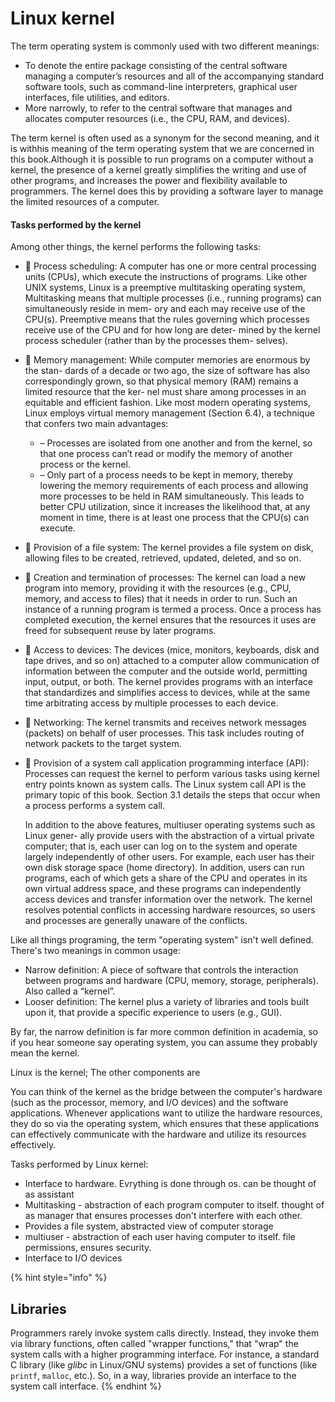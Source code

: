 # Linux kernel

The term operating system is commonly used with two different meanings:

* To denote the entire package consisting of the central software managing a computer’s resources and all of the accompanying standard software tools, such as command-line interpreters, graphical user interfaces, file utilities, and editors.
* More narrowly, to refer to the central software that manages and allocates computer resources (i.e., the CPU, RAM, and devices).

The term kernel is often used as a synonym for the second meaning, and it is withhis meaning of the term operating system that we are concerned in this book.Although it is possible to run programs on a computer without a kernel, the presence of a kernel greatly simplifies the writing and use of other programs, and increases the power and flexibility available to programmers. The kernel does this by providing a software layer to manage the limited resources of a computer.

#### Tasks performed by the kernel

Among other things, the kernel performs the following tasks:

* 􏰀  Process scheduling: A computer has one or more central processing units (CPUs), which execute the instructions of programs. Like other UNIX systems, Linux is a preemptive multitasking operating system, Multitasking means that multiple processes (i.e., running programs) can simultaneously reside in mem- ory and each may receive use of the CPU(s). Preemptive means that the rules governing which processes receive use of the CPU and for how long are deter- mined by the kernel process scheduler (rather than by the processes them- selves).
* 􏰀  Memory management: While computer memories are enormous by the stan- dards of a decade or two ago, the size of software has also correspondingly grown, so that physical memory (RAM) remains a limited resource that the ker- nel must share among processes in an equitable and efficient fashion. Like most modern operating systems, Linux employs virtual memory management (Section 6.4), a technique that confers two main advantages:
  * –  Processes are isolated from one another and from the kernel, so that one process can’t read or modify the memory of another process or the kernel.
  * –  Only part of a process needs to be kept in memory, thereby lowering the memory requirements of each process and allowing more processes to be held in RAM simultaneously. This leads to better CPU utilization, since it increases the likelihood that, at any moment in time, there is at least one process that the CPU(s) can execute.
* 􏰀  Provision of a file system: The kernel provides a file system on disk, allowing files to be created, retrieved, updated, deleted, and so on.
* 􏰀  Creation and termination of processes: The kernel can load a new program into memory, providing it with the resources (e.g., CPU, memory, and access to files) that it needs in order to run. Such an instance of a running program is termed a process. Once a process has completed execution, the kernel ensures that the resources it uses are freed for subsequent reuse by later programs.
* 􏰀  Access to devices: The devices (mice, monitors, keyboards, disk and tape drives, and so on) attached to a computer allow communication of information between the computer and the outside world, permitting input, output, or both. The kernel provides programs with an interface that standardizes and simplifies access to devices, while at the same time arbitrating access by multiple processes to each device.
* 􏰀  Networking: The kernel transmits and receives network messages (packets) on behalf of user processes. This task includes routing of network packets to the target system.
*   􏰀  Provision of a system call application programming interface (API): Processes can request the kernel to perform various tasks using kernel entry points known as system calls. The Linux system call API is the primary topic of this book. Section 3.1 details the steps that occur when a process performs a system call.

    In addition to the above features, multiuser operating systems such as Linux gener- ally provide users with the abstraction of a virtual private computer; that is, each user can log on to the system and operate largely independently of other users. For example, each user has their own disk storage space (home directory). In addition, users can run programs, each of which gets a share of the CPU and operates in its own virtual address space, and these programs can independently access devices and transfer information over the network. The kernel resolves potential conflicts in accessing hardware resources, so users and processes are generally unaware of the conflicts.

Like all things programing, the term "operating system" isn't well defined. There's two meanings in common usage:

* Narrow definition: A piece of software that controls the interaction between programs and hardware (CPU, memory, storage, peripherals). Also called a “kernel”.&#x20;
* Looser definition: The kernel plus a variety of libraries and tools built upon it, that provide a specific experience to users (e.g., GUI).&#x20;

By far, the narrow definition is far more common definition in academia, so if you hear someone say operating system, you can assume they probably mean the kernel.&#x20;

Linux is the kernel; The other components are&#x20;

You can think of the kernel as the bridge between the computer's hardware (such as the processor, memory, and I/O devices) and the software applications. Whenever applications want to utilize the hardware resources, they do so via the operating system, which ensures that these applications can effectively communicate with the hardware and utilize its resources effectively.&#x20;

Tasks performed by Linux kernel:

* Interface to hardware. Evrything is done through os. can be thought of as assistant
* Multitasking - abstraction of each program computer to itself. thought of as manager that ensures processes don't interfere with each other.&#x20;
* Provides a file system, abstracted view of computer storage
* multiuser - abstraction of each user having computer to itself. file permissions, ensures security.
* Interface to I/O devices

{% hint style="info" %}
## Libraries

Programmers rarely invoke system calls directly. Instead, they invoke them via library functions, often called "wrapper functions," that "wrap" the system calls with a higher programming interface. For instance, a standard C library (like _glibc_ in Linux/GNU systems) provides a set of functions (like `printf`, `malloc`, etc.). So, in a way, libraries provide an interface to the system call interface.
{% endhint %}

